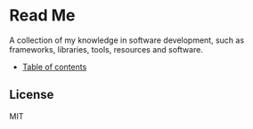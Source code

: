 # Read Me

A collection of my knowledge in software development, such as frameworks, libraries, tools, resources and software.

* [Table of contents](/SUMMARY.md)

## License

MIT

